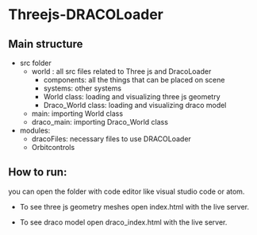 # Threejs-DRACOLoader

## Main structure

 - src folder
   - world : all src files related to Three js and DracoLoader
     - components: all the things that can be placed on scene
     - systems: other systems
     - World class: loading and visualizing three js geometry
     - Draco_World class: loading and visualizing draco model              
   - main: importing World class
   - draco_main: importing Draco_World class
- modules:
  - dracoFiles: necessary files to use DRACOLoader
  - Orbitcontrols



## How to run:

you can open the folder with code editor like visual studio code or atom.

- To see three js geometry meshes open index.html with the live server.


- To see draco model open draco_index.html with the live server.
